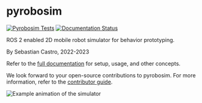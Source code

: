 # pyrobosim

[![Pyrobosim Tests](https://github.com/sea-bass/pyrobosim/actions/workflows/tests.yml/badge.svg?branch=main)](https://github.com/sea-bass/pyrobosim/actions/workflows/tests.yml)
[![Documentation Status](https://readthedocs.org/projects/pyrobosim/badge/?version=latest)](https://pyrobosim.readthedocs.io/en/latest/?badge=latest)

ROS 2 enabled 2D mobile robot simulator for behavior prototyping.

By Sebastian Castro, 2022-2023

Refer to the [full documentation](https://pyrobosim.readthedocs.io/) for setup, usage, and other concepts.

We look forward to your open-source contributions to pyrobosim.
For more information, refer to the [contributor guide](CONTRIBUTING.md).

![Example animation of the simulator](docs/source/media/pyrobosim_demo.gif)
